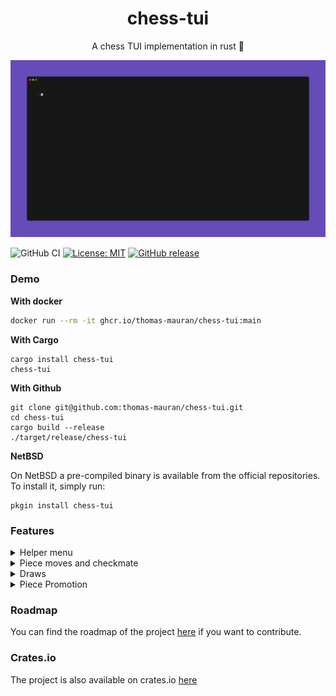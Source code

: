 <div align="center">
<h1>chess-tui</h1>
A chess TUI implementation in rust 🦀
</div>

![board](./examples/demo.gif)

![GitHub CI](https://github.com/thomas-mauran/chess-tui/actions/workflows/flow_test_build_push.yml/badge.svg)
[![License: MIT](https://img.shields.io/badge/License-MIT-yellow.svg)](https://opensource.org/licenses/MIT)
[![GitHub release](https://img.shields.io/github/v/release/thomas-mauran/chess-tui?color=success)](https://github.com/thomas-mauran/chess-tui/releases/latest)

### Demo

**With docker**

```bash
docker run --rm -it ghcr.io/thomas-mauran/chess-tui:main
```

**With Cargo**

```
cargo install chess-tui
chess-tui
```

**With Github**

```
git clone git@github.com:thomas-mauran/chess-tui.git
cd chess-tui
cargo build --release
./target/release/chess-tui
```

**NetBSD**

On NetBSD a pre-compiled binary is available from the official repositories. To install it, simply run:

```
pkgin install chess-tui
```

### Features

<details>
  <summary>Helper menu</summary>
  <img src="./examples/helper.gif" alt="Helper menu" />
</details>

<details>
  <summary>Piece moves and checkmate</summary>
  <img src="./examples/demo.gif" alt="Helper menu" />
</details>
<details>
  <summary>Draws</summary>
  <ul>
  <li>Stalemate</li>
  <li>50 moves rules</li>
  <li>3 time repetition of the same position</li>
  </ul>
</details>
<details>
  <summary>Piece Promotion</summary>
  no demo available yet
</details>

### Roadmap

You can find the roadmap of the project [here](https://github.com/users/thomas-mauran/projects/4) if you want to contribute.

### Crates.io

The project is also available on crates.io [here](https://crates.io/crates/chess-tui)
